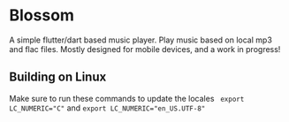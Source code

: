 # Blossom
A simple flutter/dart based music player. Play music based on local mp3 and flac files. Mostly designed for mobile devices, and a work in progress!

## Building on Linux
Make sure to run these commands to update the locales
``` export LC_NUMERIC="C"``` and ```export LC_NUMERIC="en_US.UTF-8"```


